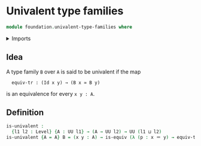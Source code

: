 # Univalent type families

```agda
module foundation.univalent-type-families where
```

<details><summary>Imports</summary>

```agda
open import foundation.transport-along-identifications
open import foundation.universe-levels

open import foundation-core.equivalences
open import foundation-core.identity-types
```

</details>

## Idea

A type family `B` over `A` is said to be univalent if the map

```text
  equiv-tr : (Id x y) → (B x ≃ B y)
```

is an equivalence for every `x y : A`.

## Definition

```agda
is-univalent :
  {l1 l2 : Level} {A : UU l1} → (A → UU l2) → UU (l1 ⊔ l2)
is-univalent {A = A} B = (x y : A) → is-equiv (λ (p : x ＝ y) → equiv-tr B p)
```
